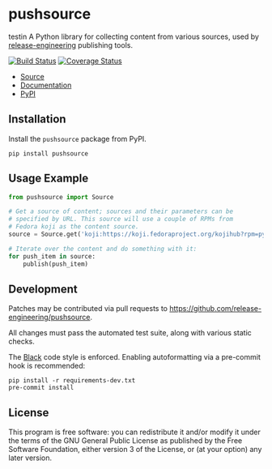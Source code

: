 pushsource
==========
testin
A Python library for collecting content from various sources, used by
[release-engineering](https://github.com/release-engineering) publishing tools.

[![Build Status](https://travis-ci.org/release-engineering/pushsource.svg?branch=master)](https://travis-ci.org/release-engineering/pushsource)
[![Coverage Status](https://coveralls.io/repos/github/release-engineering/pushsource/badge.svg?branch=master)](https://coveralls.io/github/release-engineering/pushsource?branch=master)

- [Source](https://github.com/release-engineering/pushsource)
- [Documentation](https://release-engineering.github.io/pushsource/)
- [PyPI](https://pypi.org/project/pushsource)


Installation
------------

Install the `pushsource` package from PyPI.

```
pip install pushsource
```


Usage Example
-------------

```python
from pushsource import Source

# Get a source of content; sources and their parameters can be
# specified by URL. This source will use a couple of RPMs from
# Fedora koji as the content source.
source = Source.get('koji:https://koji.fedoraproject.org/kojihub?rpm=python3-3.7.5-2.fc31.x86_64.rpm,python3-3.7.5-2.fc31.src.rpm')

# Iterate over the content and do something with it:
for push_item in source:
    publish(push_item)
```

Development
-----------

Patches may be contributed via pull requests to
https://github.com/release-engineering/pushsource.

All changes must pass the automated test suite, along with various static
checks.

The [Black](https://black.readthedocs.io/) code style is enforced.
Enabling autoformatting via a pre-commit hook is recommended:

```
pip install -r requirements-dev.txt
pre-commit install
```

License
-------

This program is free software: you can redistribute it and/or modify
it under the terms of the GNU General Public License as published by
the Free Software Foundation, either version 3 of the License, or
(at your option) any later version.
